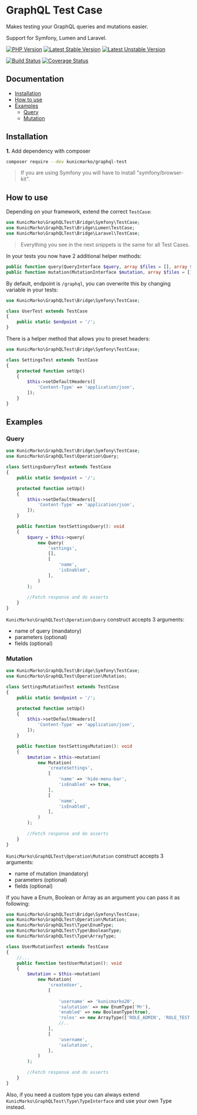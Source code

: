 GraphQL Test Case
=================

Makes testing your GraphQL queries and mutations easier.

Support for Symfony, Lumen and Laravel.

[![PHP Version](https://img.shields.io/badge/php-%5E7.1-blue.svg)](https://img.shields.io/badge/php-%5E7.1-blue.svg)
[![Latest Stable Version](https://poser.pugx.org/kunicmarko/graphql-test/v/stable)](https://packagist.org/packages/kunicmarko/graphql-test)
[![Latest Unstable Version](https://poser.pugx.org/kunicmarko/graphql-test/v/unstable)](https://packagist.org/packages/kunicmarko/graphql-test)

[![Build Status](https://travis-ci.org/kunicmarko20/graphql-test.svg?branch=master)](https://travis-ci.org/kunicmarko20/graphql-test)
[![Coverage Status](https://coveralls.io/repos/github/kunicmarko20/graphql-test/badge.svg?branch=master)](https://coveralls.io/github/kunicmarko20/graphql-test?branch=master)

Documentation
-------------

* [Installation](#installation)
* [How to use](#how-to-use)
* [Examples](#examples)
    * [Query](#query)
    * [Mutation](#mutation)

## Installation

**1.**  Add dependency with composer

```bash
composer require --dev kunicmarko/graphql-test
```

> If you are using Symfony you will have to install "symfony/browser-kit".

## How to use

Depending on your framework, extend the correct `TestCase`:

```php
use KunicMarko\GraphQLTest\Bridge\Symfony\TestCase;
use KunicMarko\GraphQLTest\Bridge\Lumen\TestCase;
use KunicMarko\GraphQLTest\Bridge\Laravel\TestCase;
```

> Everything you see in the next snippets is the same for all Test Cases.

In your tests you now have 2 additional helper methods:

```php
public function query(QueryInterface $query, array $files = [], array $headers = []);
public function mutation(MutationInterface $mutation, array $files = [], array $headers = [])
```

By default, endpoint is `/graphql`, you can overwrite this by changing variable in your tests:

```php
use KunicMarko\GraphQLTest\Bridge\Symfony\TestCase;

class UserTest extends TestCase
{
    public static $endpoint = '/';
}

```

There is a helper method that allows you to preset headers:

```php
use KunicMarko\GraphQLTest\Bridge\Symfony\TestCase;

class SettingsTest extends TestCase
{
    protected function setUp()
    {
        $this->setDefaultHeaders([
            'Content-Type' => 'application/json',
        ]);
    }
}

```

## Examples

### Query

```php
use KunicMarko\GraphQLTest\Bridge\Symfony\TestCase;
use KunicMarko\GraphQLTest\Operation\Query;

class SettingsQueryTest extends TestCase
{
    public static $endpoint = '/';

    protected function setUp()
    {
        $this->setDefaultHeaders([
            'Content-Type' => 'application/json',
        ]);
    }

    public function testSettingsQuery(): void
    {
        $query = $this->query(
            new Query(
                'settings',
                [],
                [
                    'name',
                    'isEnabled',
                ],
            )
        );
        
        //Fetch response and do asserts
    }
}
```

`KunicMarko\GraphQLTest\Operation\Query` construct accepts 3 arguments:

* name of query (mandatory)
* parameters (optional)
* fields (optional)

### Mutation

```php
use KunicMarko\GraphQLTest\Bridge\Symfony\TestCase;
use KunicMarko\GraphQLTest\Operation\Mutation;

class SettingsMutationTest extends TestCase
{
    public static $endpoint = '/';

    protected function setUp()
    {
        $this->setDefaultHeaders([
            'Content-Type' => 'application/json',
        ]);
    }

    public function testSettingsMutation(): void
    {
        $mutation = $this->mutation(
            new Mutation(
                'createSettings',
                [
                    'name' => 'hide-menu-bar',
                    'isEnabled' => true,
                ],
                [
                    'name',
                    'isEnabled',
                ],
            )
        );
        
        //Fetch response and do asserts
    }
}
```

`KunicMarko\GraphQLTest\Operation\Mutation` construct accepts 3 arguments:

* name of mutation (mandatory)
* parameters (optional)
* fields (optional)

If you have a Enum, Boolean or Array as an argument you can pass it as following:

```php
use KunicMarko\GraphQLTest\Bridge\Symfony\TestCase;
use KunicMarko\GraphQLTest\Operation\Mutation;
use KunicMarko\GraphQLTest\Type\EnumType;
use KunicMarko\GraphQLTest\Type\BooleanType;
use KunicMarko\GraphQLTest\Type\ArrayType;

class UserMutationTest extends TestCase
{
    //...
    public function testUserMutation(): void
    {
        $mutation = $this->mutation(
            new Mutation(
                'createUser',
                [
                    
                    'username' => 'kunicmarko20',
                    'salutation' => new EnumType('Mr'),
                    'enabled' => new BooleanType(true),
                    'roles' => new ArrayType(['ROLE_ADMIN', 'ROLE_TEST']),
                    //..
                ],
                [
                    'username',
                    'salutation',
                ],
            )
        );
        
        //Fetch response and do asserts
    }
}
```

Also, if you need a custom type you can always extend `KunicMarko\GraphQLTest\Type\TypeInterface`
and use your own Type instead.
